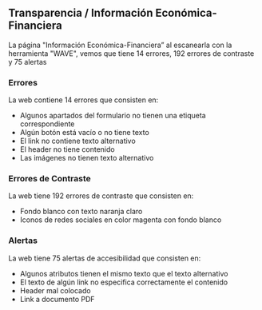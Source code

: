 ## Transparencia / Información Económica-Financiera

La página "Información Económica-Financiera” al escanearla con la herramienta "WAVE", vemos que tiene 14 errores, 192 errores de contraste y 75 alertas

### Errores
La web contiene 14 errores que consisten en:
 * Algunos apartados del formulario no tienen una etiqueta correspondiente
 * Algún botón está vacío o no tiene texto
 * El link no contiene texto alternativo
 * El header no tiene contenido
 * Las imágenes no tienen texto alternativo

### Errores de Contraste
La web tiene 192 errores de contraste que consisten en:
* Fondo blanco con texto naranja claro
* Iconos de redes sociales en color magenta con fondo blanco

### Alertas
La web tiene 75 alertas de accesibilidad que consisten en:
* Algunos atributos tienen el mismo texto que el texto alternativo
* El texto de algún link no especifica correctamente el contenido
* Header mal colocado
* Link a documento PDF
